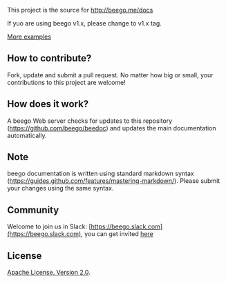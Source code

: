 
This project is the source for http://beego.me/docs

If yuo are using beego v1.x, please change to v1.x tag.

[More examples](https://github.com/beego/beego-example)

## How to contribute?

Fork, update and submit a pull request. No matter how big or small, your contributions to this project are welcome!

## How does it work?

A beego Web server checks for updates to this repository (https://github.com/beego/beedoc) and updates the main documentation automatically.

## Note

beego documentation is written using standard markdown syntax (https://guides.github.com/features/mastering-markdown/).  Please submit your changes using the same syntax.

## Community

Welcome to join us in Slack: [https://beego.slack.com](https://beego.slack.com), you can get invited [here](https://github.com/beego/beedoc/issues/232)

## License

[Apache License, Version 2.0](http://www.apache.org/licenses/LICENSE-2.0.html).
